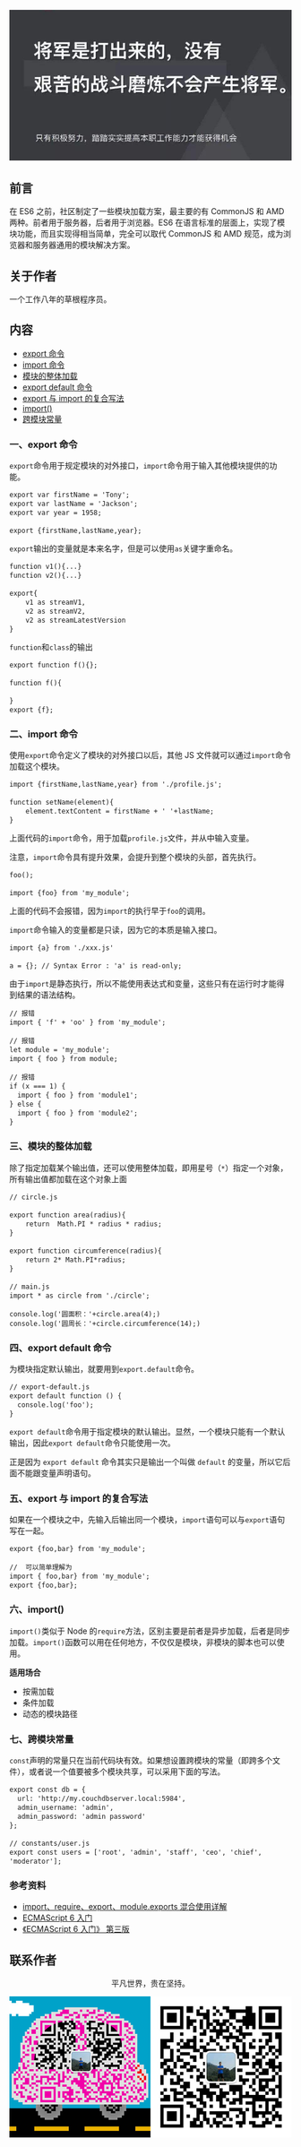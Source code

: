![image](../img/timg.jpg)
<br>

## 前言

在 ES6 之前，社区制定了一些模块加载方案，最主要的有 CommonJS 和 AMD 两种。前者用于服务器，后者用于浏览器。ES6 在语言标准的层面上，实现了模块功能，而且实现得相当简单，完全可以取代 CommonJS 和 AMD 规范，成为浏览器和服务器通用的模块解决方案。

## 关于作者

一个工作八年的草根程序员。

## 内容

- [export 命令](#一export-命令)
- [import 命令](#二import-命令)
- [模块的整体加载](#三模块的整体加载)
- [export default 命令](#四export-default-命令)
- [export 与 import 的复合写法](#五export-与-import-的复合写法)
- [import()](#六import)
- [跨模块常量](#七跨模块常量)

### 一、export 命令

`export`命令用于规定模块的对外接口，`import`命令用于输入其他模块提供的功能。

```
export var firstName = 'Tony';
export var lastName = 'Jackson';
export var year = 1958;

export {firstName,lastName,year};
```

`export`输出的变量就是本来名字，但是可以使用`as`关键字重命名。

```
function v1(){...}
function v2(){...}

export{
    v1 as streamV1,
    v2 as streamV2,
    v2 as streamLatestVersion
}
```

`function`和`class`的输出

```
export function f(){};

function f(){

}
export {f};

```

### 二、import 命令

使用`export`命令定义了模块的对外接口以后，其他 JS 文件就可以通过`import`命令加载这个模块。

```
import {firstName,lastName,year} from './profile.js';

function setName(element){
    element.textContent = firstName + ' '+lastName;
}
```

上面代码的`import`命令，用于加载`profile.js`文件，并从中输入变量。

注意，`import`命令具有提升效果，会提升到整个模块的头部，首先执行。

```
foo();

import {foo} from 'my_module';
```

上面的代码不会报错，因为`import`的执行早于`foo`的调用。

`import`命令输入的变量都是只读，因为它的本质是输入接口。

```
import {a} from './xxx.js'

a = {}; // Syntax Error : 'a' is read-only;
```

由于`import`是静态执行，所以不能使用表达式和变量，这些只有在运行时才能得到结果的语法结构。

```
// 报错
import { 'f' + 'oo' } from 'my_module';

// 报错
let module = 'my_module';
import { foo } from module;

// 报错
if (x === 1) {
  import { foo } from 'module1';
} else {
  import { foo } from 'module2';
}
```

### 三、模块的整体加载

除了指定加载某个输出值，还可以使用整体加载，即用星号（`*`）指定一个对象，所有输出值都加载在这个对象上面

```
// circle.js

export function area(radius){
    return  Math.PI * radius * radius;
}

export function circumference(radius){
    return 2* Math.PI*radius;
}

// main.js
import * as circle from './circle';

console.log('圆面积：'+circle.area(4);)
console.log('圆周长：'+circle.circumference(14);)
```

### 四、export default 命令

为模块指定默认输出，就要用到`export.default`命令。

```
// export-default.js
export default function () {
  console.log('foo');
}
```

`export default`命令用于指定模块的默认输出。显然，一个模块只能有一个默认输出，因此`export default`命令只能使用一次。

正是因为 `export default` 命令其实只是输出一个叫做 `default` 的变量，所以它后面不能跟变量声明语句。

### 五、export 与 import 的复合写法

如果在一个模块之中，先输入后输出同一个模块，`import`语句可以与`export`语句写在一起。

```
export {foo,bar} from 'my_module';

//  可以简单理解为
import { foo,bar} from 'my_module';
export {foo,bar};
```

### 六、import()

`import()`类似于 Node 的`require`方法，区别主要是前者是异步加载，后者是同步加载。`import()`函数可以用在任何地方，不仅仅是模块，非模块的脚本也可以使用。

**适用场合**

- 按需加载
- 条件加载
- 动态的模块路径

### 七、跨模块常量

`const`声明的常量只在当前代码块有效。如果想设置跨模块的常量（即跨多个文件），或者说一个值要被多个模块共享，可以采用下面的写法。

```
export const db = {
  url: 'http://my.couchdbserver.local:5984',
  admin_username: 'admin',
  admin_password: 'admin password'
};

// constants/user.js
export const users = ['root', 'admin', 'staff', 'ceo', 'chief', 'moderator'];
```

### 参考资料

- [import、require、export、module.exports 混合使用详解](https://juejin.im/post/5a2e5f0851882575d42f5609)
- [ECMAScript 6 入门](http://es6.ruanyifeng.com/#docs/module)
- [《ECMAScript 6 入门》 第三版](https://yjhenan.gitbooks.io/-ecmascript-6/docs/module.html)

## 联系作者

<div align="center">
    <p>
        平凡世界，贵在坚持。
    </p>
    <img src="../img/contact.png" />
</div>
